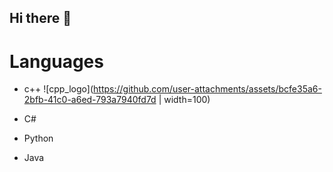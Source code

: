 ## Hi there 👋

# Languages
- c++
![cpp_logo](https://github.com/user-attachments/assets/bcfe35a6-2bfb-41c0-a6ed-793a7940fd7d | width=100)


- C#
- Python
- Java
  


<!--
Here are some ideas to get you started:

- 🔭 I’m currently working on ...
- 🌱 I’m currently learning ...
- 👯 I’m looking to collaborate on ...
- 🤔 I’m looking for help with ...
- 💬 Ask me about ...
- 📫 How to reach me: ...
- 😄 Pronouns: ...
- ⚡ Fun fact: ...
-->
